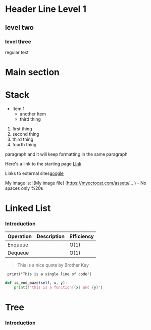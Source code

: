 # Header Line Level 1
## level two
### level three

regular text

# Main section
# Stack
- Item 1
    - another Item
    - third thing
1. first thing
2. second thing
4. third thing
1. fourth thing

paragraph and it will keep formatting in the same paragraph

Here's a link to the starting page [Link](0-welcome-old.md)

Links to external sites[google](https://google.com)

My image is:
![My image file] (https://myoctocat.com/assets/... ) - No spaces only %20s 

# Linked List
### Introduction

Operation   | Description       | Efficiency 
------------|-------------------|-------------
Enqueue     |                   | O(1)
Dequeue     |                   | O(1)


> This is a nice quote by Brother Kay


` print("This is a single line of code")`

``` python
def is_end_maze(self, x, y):
    print(f"this is a function!{x} and {y}")
```
# Tree
### Introduction
